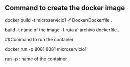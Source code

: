 ## Command to create the docker image

docker build -t microservicio1 -f Docker/Dockerfile .

  build
  -t name of the image
  -f ruta al archivo dockerfile
   .

 ##Command to run the container

 docker run -p 8081:8081 microservicio1

   run
   -p <external port>:<internal port> 
   name of the container
